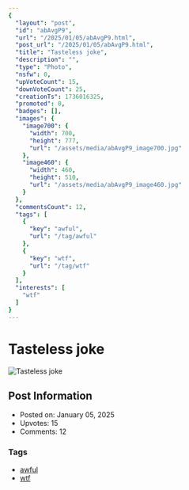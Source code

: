 ```yaml
---
{
  "layout": "post",
  "id": "abAvgP9",
  "url": "/2025/01/05/abAvgP9.html",
  "post_url": "/2025/01/05/abAvgP9.html",
  "title": "Tasteless joke",
  "description": "",
  "type": "Photo",
  "nsfw": 0,
  "upVoteCount": 15,
  "downVoteCount": 25,
  "creationTs": 1736016325,
  "promoted": 0,
  "badges": [],
  "images": {
    "image700": {
      "width": 700,
      "height": 777,
      "url": "/assets/media/abAvgP9_image700.jpg"
    },
    "image460": {
      "width": 460,
      "height": 510,
      "url": "/assets/media/abAvgP9_image460.jpg"
    }
  },
  "commentsCount": 12,
  "tags": [
    {
      "key": "awful",
      "url": "/tag/awful"
    },
    {
      "key": "wtf",
      "url": "/tag/wtf"
    }
  ],
  "interests": [
    "wtf"
  ]
}
---
```


# Tasteless joke

![Tasteless joke](/assets/media/abAvgP9_image700.jpg)

## Post Information

- Posted on: January 05, 2025
- Upvotes: 15
- Comments: 12

### Tags

- [awful](/tag/awful)
- [wtf](/tag/wtf)
